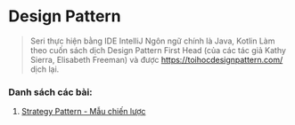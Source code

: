 # Design Pattern
> Seri thực hiện bằng IDE IntelliJ
> Ngôn ngữ chính là Java, Kotlin
> Làm theo cuốn sách dịch Design Pattern First Head (của các tác giả Kathy Sierra, Elisabeth Freeman) và được https://toihocdesignpattern.com/ dịch lại.

### Danh sách các bài:
1. [Strategy Pattern - Mẫu chiến lược](https://github.com/huyhuynh1905/StudyAndShare/tree/master/DesignPattern/StrategyPattern)
